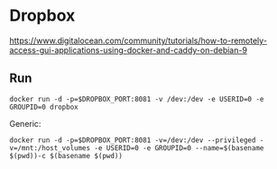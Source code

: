 # Dropbox

https://www.digitalocean.com/community/tutorials/how-to-remotely-access-gui-applications-using-docker-and-caddy-on-debian-9

## Run

```
docker run -d -p=$DROPBOX_PORT:8081 -v /dev:/dev -e USERID=0 -e GROUPID=0 dropbox
```

Generic:

```
docker run -d -p=$DROPBOX_PORT:8081 -v=/dev:/dev --privileged -v=/mnt:/host_volumes -e USERID=0 -e GROUPID=0 --name=$(basename $(pwd))-c $(basename $(pwd))
```

